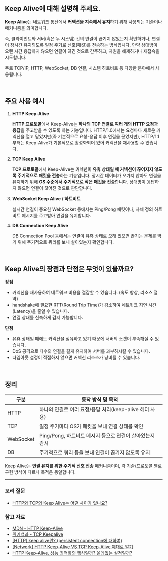 ## Keep Alive에 대해 설명해 주세요.
**Keep Alive**는 네트워크 통신에서 **커넥션을 지속해서 유지**하기 위해 사용되는 기술이나 메커니즘을 의미합니다.

즉, 클라이언트와 서버(혹은 두 시스템) 간의 연결이 끊기지 않았는지 확인하거나, 연결이 장시간 유지되도록 일정 주기로 신호(패킷)를 전송하는 방식입니다.
만약 상대방이 오랜 시간 응답하지 않으면 연결이 끊긴 것으로 간주하고, 자원을 해제하거나 재접속을 시도합니다. 

주로 TCP/IP, HTTP, WebSocket, DB 연결, 시스템 하트비트 등 다양한 분야에서 사용됩니다.

<br>

## 주요 사용 예시
1. **HTTP Keep-Alive**
   
   **HTTP 프로토콜**에서 Keep-Alive는 **하나의 TCP 연결로 여러 개의 HTTP 요청과 응답**을 주고받을 수 있도록 하는 기능입니다. HTTP/1.0에서는 요청마다 새로운 커넥션을 열고 닫았지만(즉 기본적으로 요청-응답 이후 연결을 끊었지만), HTTP/1.1부터는 Keep-Alive가 기본적으로 활성화되어 있어 커넥션을 재사용할 수 있습니다.

2. **TCP Keep Alive**

   **TCP 프로토콜**에서 Keep-Alive는 **커넥션이 유휴 상태일 때 커넥션이 끊어지지 않도록 주기적으로 패킷을 전송**하는 기능입니다. 장시간 데이터가 오가지 않아도 연결을 유지하기 위해 **OS 수준에서 주기적으로 작은 패킷을 전송**합니다. 상대방이 응답하지 않으면 연결이 끊어진 것으로 판단합니다.

3. **WebSocket Keep Alive / 하트비트**

    실시간 연결이 중요한 WebSocket 등에서는 Ping/Pong 패킷이나, 자체 정의 하트비트 메시지를 주고받아 연결을 유지합니다.

4. **DB Connection Keep Alive**

   DB Connection Pool 등에서는 연결이 유휴 상태로 오래 있으면 끊기는 문제를 막기 위해 주기적으로 쿼리를 보내 살아있는지 확인합니다.

<br>

## Keep Alive의 장점과 단점은 무엇이 있을까요?
**장점**

- 커넥션을 재사용하여 네트워크 비용을 절감할 수 있습니다. (속도 향상, 리소스 절약)
- handshake에 필요한 RTT(Round Trip Time)가 감소하여 네트워크 지연 시간(Latency)을 줄일 수 있습니다.
- 연결 상태를 신속하게 감지 가능합니다.

**단점**
- 유휴 상태일 때에도 커넥션을 점유하고 있기 때문에 서버의 소켓이 부족해질 수 있습니다.
- DoS 공격으로 다수의 연결을 길게 유지하여 서버를 과부하시킬 수 있습니다.
- 타임아웃 설정이 적절하지 않으면 커넥션 리소스가 낭비될 수 있습니다.

<br>

## 정리

| 구분        | 동작 방식 및 목적                                                    |
|-----------|------------------------------------------------------------------|
| HTTP      | 하나의 연결로 여러 요청/응답 처리(keep-alive 헤더 사용)                  |
| TCP       | 일정 주기마다 OS가 패킷을 보내 연결 상태를 확인                         |
| WebSocket | Ping/Pong, 하트비트 메시지 등으로 연결이 살아있는지 감시                  |
| DB        | 주기적으로 쿼리 등을 보내 연결이 끊기지 않도록 유지                     |

Keep Alive는 **연결 유지를 위한 주기적 신호 전송** 메커니즘이며, 각 기술/프로토콜 별로 구현 방식이 다르나 목적은 동일합니다.

---
### 꼬리 질문
- [HTTP와 TCP의 Keep Alive는 어떤 차이가 있나요?](#)

### 참고 자료
- [MDN - HTTP Keep-Alive](https://developer.mozilla.org/ko/docs/Web/HTTP/Reference/Headers/Keep-Alive)
- [위키백과 - TCP Keepalive](https://en.wikipedia.org/wiki/Keepalive)
- [[HTTP] keep alive란? (persistent connection에 대하여)](https://etloveguitar.tistory.com/137)
- [[Network] HTTP Keep-Alive VS TCP Keep-Alive 제대로 알기](https://sabarada.tistory.com/262)
- [HTTP Keep-Alive, 성능 최적화의 핵심일까? 쓸데없는 설정일까?](https://bin-repository.tistory.com/185)
